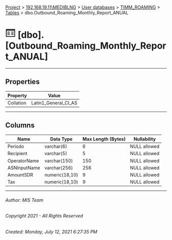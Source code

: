 #### 

[Project](../../../../index.md) > [192.168.19.11\\MEDIBLNG](../../../index.md) > [User databases](../../index.md) > [TIMM_ROAMING](../index.md) > [Tables](Tables.md) > dbo.Outbound_Roaming_Monthly_Report_ANUAL

# ![Tables](../../../../Images/Table32.png) [dbo].[Outbound_Roaming_Monthly_Report_ANUAL]

---

## <a name="#properties"></a>Properties

| Property | Value |
|---|---|
| Collation | Latin1_General_CI_AS |


---

## <a name="#columns"></a>Columns

| Name | Data Type | Max Length (Bytes) | Nullability |
|---|---|---|---|
| Periodo | varchar(6) | 6 | NULL allowed |
| Recipient | varchar(5) | 5 | NULL allowed |
| OperatorName | varchar(150) | 150 | NULL allowed |
| ASNInputName | varchar(256) | 256 | NULL allowed |
| AmountSDR | numeric(18,10) | 9 | NULL allowed |
| Tax | numeric(18,10) | 9 | NULL allowed |


---

###### Author:  MIS Team

###### Copyright 2021 - All Rights Reserved

###### Created: Monday, July 12, 2021 6:27:35 PM

